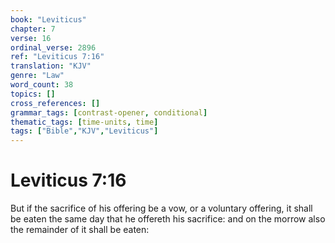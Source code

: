 ```yaml
---
book: "Leviticus"
chapter: 7
verse: 16
ordinal_verse: 2896
ref: "Leviticus 7:16"
translation: "KJV"
genre: "Law"
word_count: 38
topics: []
cross_references: []
grammar_tags: [contrast-opener, conditional]
thematic_tags: [time-units, time]
tags: ["Bible","KJV","Leviticus"]
---
```


# Leviticus 7:16

But if the sacrifice of his offering be a vow, or a voluntary offering, it shall be eaten the same day that he offereth his sacrifice: and on the morrow also the remainder of it shall be eaten:
